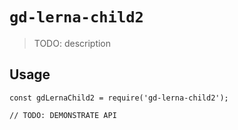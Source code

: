 # `gd-lerna-child2`

> TODO: description

## Usage

```
const gdLernaChild2 = require('gd-lerna-child2');

// TODO: DEMONSTRATE API
```

